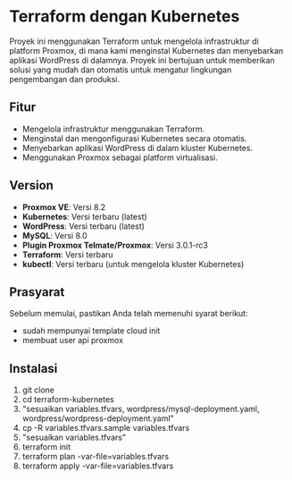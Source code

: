 # Terraform dengan Kubernetes

Proyek ini menggunakan Terraform untuk mengelola infrastruktur di platform Proxmox, di mana kami menginstal Kubernetes dan menyebarkan aplikasi WordPress di dalamnya. Proyek ini bertujuan untuk memberikan solusi yang mudah dan otomatis untuk mengatur lingkungan pengembangan dan produksi.

## Fitur

- Mengelola infrastruktur menggunakan Terraform.
- Menginstal dan mengonfigurasi Kubernetes secara otomatis.
- Menyebarkan aplikasi WordPress di dalam kluster Kubernetes.
- Menggunakan Proxmox sebagai platform virtualisasi.

## Version

- **Proxmox VE**: Versi 8.2
- **Kubernetes**: Versi terbaru (latest)
- **WordPress**: Versi terbaru (latest)
- **MySQL**: Versi 8.0
- **Plugin Proxmox Telmate/Proxmox**: Versi 3.0.1-rc3
- **Terraform**: Versi terbaru
- **kubectl**: Versi terbaru (untuk mengelola kluster Kubernetes)

## Prasyarat

Sebelum memulai, pastikan Anda telah memenuhi syarat berikut:

- sudah mempunyai template cloud init
- membuat user api proxmox

## Instalasi
1. git clone
2. cd terraform-kubernetes
3. "sesuaikan variables.tfvars, wordpress/mysql-deployment.yaml, wordpress/wordpress-deployment.yaml"
4. cp -R variables.tfvars.sample variables.tfvars
5. "sesuaikan variables.tfvars"
4. terraform init
5. terraform plan -var-file=variables.tfvars
6. terraform apply -var-file=variables.tfvars
